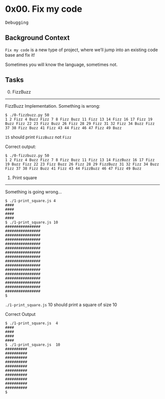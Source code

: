 # 0x00. Fix my code
<kbd>Debugging</kbd>

## Background Context
`Fix my code` is a new type of project, where we’ll jump into an existing code base and fix it!

Sometimes you will know the language, sometimes not.

## Tasks

0. FizzBuzz
-----------
FizzBuzz Implementation. Something is wrong:
```
$ ./0-fizzbuzz.py 50
1 2 Fizz 4 Buzz Fizz 7 8 Fizz Buzz 11 Fizz 13 14 Fizz 16 17 Fizz 19 Buzz Fizz 22 23 Fizz Buzz 26 Fizz 28 29 Fizz 31 32 Fizz 34 Buzz Fizz 37 38 Fizz Buzz 41 Fizz 43 44 Fizz 46 47 Fizz 49 Buzz
```
`15` should print `FizzBuzz` not `Fizz`

Correct output:
```
$ ./0-fizzbuzz.py 50
1 2 Fizz 4 Buzz Fizz 7 8 Fizz Buzz 11 Fizz 13 14 FizzBuzz 16 17 Fizz 19 Buzz Fizz 22 23 Fizz Buzz 26 Fizz 28 29 FizzBuzz 31 32 Fizz 34 Buzz Fizz 37 38 Fizz Buzz 41 Fizz 43 44 FizzBuzz 46 47 Fizz 49 Buzz
```

1. Print square
---------------
Something is going wrong…
```
$ ./1-print_square.js 4
####
####
####
####
$ ./1-print_square.js 10
################
################
################
################
################
################
################
################
################
################
################
################
################
################
################
################
$
```

`./1-print_square.js` 10 should print a square of size 10

Correct Output
```
$ ./1-print_square.js  4
####
####
####
####
$ ./1-print_square.js  10
##########
##########
##########
##########
##########
##########
##########
##########
##########
##########
$
```
